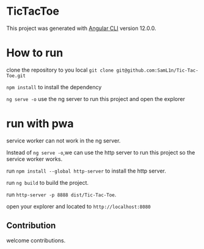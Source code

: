 # TicTacToe

This project was generated with [Angular CLI](https://github.com/angular/angular-cli) version 12.0.0.

# How to run
clone the repository to you local `git clone git@github.com:SamL1n/Tic-Tac-Toe.git` 

`npm install` to install the dependency 

`ng serve -o` use the ng server to run this project and open the explorer 

# run with pwa
service worker can not work in the ng server.

Instead of `ng serve -o`,we can use the http server to run this project so the service worker works.

run `npm install --global http-server` to install the http server.

run `ng build` to build the project.

run `http-server -p 8888 dist/Tic-Tac-Toe`.

open your explorer and located to `http://localhost:8080`

## Contribution
welcome contributions.



